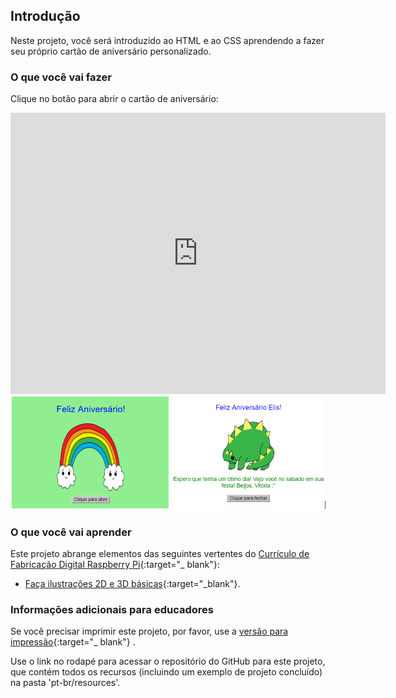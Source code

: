 ## Introdução

Neste projeto, você será introduzido ao HTML e ao CSS aprendendo a fazer seu próprio cartão de aniversário personalizado.

### O que você vai fazer

Clique no botão para abrir o cartão de aniversário:

<div class="trinket">
  <iframe src="https://trinket.io/embed/html/3b82244cf2?outputOnly=true&start=result" width="600" height="450" frameborder="0" marginwidth="0" marginheight="0" allowfullscreen>
  </iframe>
  <img src="images/birthday-final.png">
</div>

### O que você vai aprender

Este projeto abrange elementos das seguintes vertentes do [Currículo de Fabricação Digital Raspberry Pi](https://rpf.io/curriculum){:target="_ blank"}:

+ [Faça ilustrações 2D e 3D básicas](https://www.raspberrypi.org/curriculum/design/creator){:target="_blank"}.

### Informações adicionais para educadores

Se você precisar imprimir este projeto, por favor, use a [versão para impressão](https://projects.raspberrypi.org/pt-BR/projects/happy-birthday/print){:target="_ blank"} .

Use o link no rodapé para acessar o repositório do GitHub para este projeto, que contém todos os recursos (incluindo um exemplo de projeto concluído) na pasta 'pt-br/resources'.